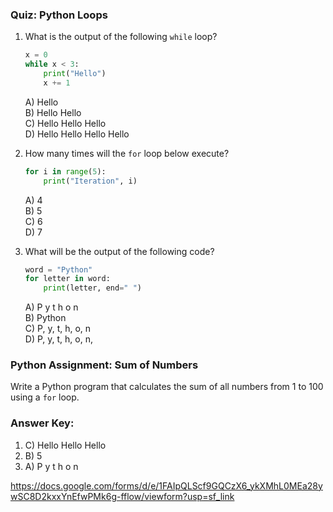 ### Quiz: Python Loops

1. What is the output of the following `while` loop?
   ```python
   x = 0
   while x < 3:
       print("Hello")
       x += 1
   ```
   A) Hello  
   B) Hello Hello  
   C) Hello Hello Hello  
   D) Hello Hello Hello Hello

2. How many times will the `for` loop below execute?
   ```python
   for i in range(5):
       print("Iteration", i)
   ```
   A) 4  
   B) 5  
   C) 6  
   D) 7

3. What will be the output of the following code?
   ```python
   word = "Python"
   for letter in word:
       print(letter, end=" ")
   ```
   A) P y t h o n  
   B) Python  
   C) P, y, t, h, o, n  
   D) P, y, t, h, o, n,

### Python Assignment: Sum of Numbers

Write a Python program that calculates the sum of all numbers from 1 to 100 using a `for` loop.

### Answer Key:

1. C) Hello Hello Hello  
2. B) 5  
3. A) P y t h o n  

https://docs.google.com/forms/d/e/1FAIpQLScf9GQCzX6_ykXMhL0MEa28ywSC8D2kxxYnEfwPMk6g-fflow/viewform?usp=sf_link
